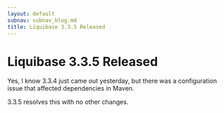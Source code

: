 ```yaml
---
layout: default
subnav: subnav_blog.md
title: Liquibase 3.3.5 Released
---
```

# Liquibase 3.3.5 Released

Yes, I know 3.3.4 just came out yesterday, but there was a configuration issue that affected dependencies in Maven.

3.3.5 resolves this with no other changes.

